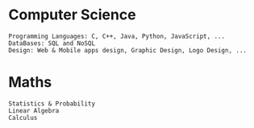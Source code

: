 # Computer Science
```
Programming Languages: C, C++, Java, Python, JavaScript, ...
DataBases: SQL and NoSQL
Design: Web & Mobile apps design, Graphic Design, Logo Design, ...
```

# Maths
```
Statistics & Probability
Linear Algebra
Calculus
```
